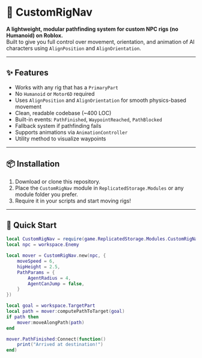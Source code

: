 # 🧭 CustomRigNav

**A lightweight, modular pathfinding system for custom NPC rigs (no Humanoid) on Roblox.**  
Built to give you full control over movement, orientation, and animation of AI characters using `AlignPosition` and `AlignOrientation`.

---

## ✨ Features

-  Works with any rig that has a `PrimaryPart`
-  No `Humanoid` or `Motor6D` required
-  Uses `AlignPosition` and `AlignOrientation` for smooth physics-based movement
-  Clean, readable codebase (~400 LOC)
-  Built-in events: `PathFinished`, `WaypointReached`, `PathBlocked`
-  Fallback system if pathfinding fails
-  Supports animations via `AnimationController`
-  Utility method to visualize waypoints

---

## 📦 Installation

1. Download or clone this repository.
2. Place the `CustomRigNav` module in `ReplicatedStorage.Modules` or any module folder you prefer.
3. Require it in your scripts and start moving rigs!

---

## 🚀 Quick Start

```lua
local CustomRigNav = require(game.ReplicatedStorage.Modules.CustomRigNav)
local npc = workspace.Enemy

local mover = CustomRigNav.new(npc, {
	moveSpeed = 6,
	hipHeight = 2.5,
	PathParams = {
		AgentRadius = 4,
		AgentCanJump = false,
	}
})

local goal = workspace.TargetPart
local path = mover:computePathToTarget(goal)
if path then
	mover:moveAlongPath(path)
end

mover.PathFinished:Connect(function()
	print("Arrived at destination!")
end)
